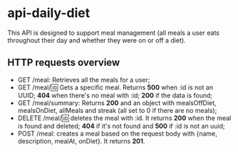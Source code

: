 # api-daily-diet

This API is designed to support meal management (all meals a user eats throughout their day and whether they were on or off a diet).

## HTTP requests overview

- GET /meal: Retrieves all the meals for a user; 
- GET /meal/:id: Gets a specific meal. Returns **500** when :id is not an UUID; **404** when there's no meal with :id; **200** if the data is found;
- GET /meal/summary: Returns **200** and an object with mealsOffDiet, mealsOnDiet, allMeals and streak (all set to 0 if there are no meals);
- DELETE /meal/:id: deletes the meal with :id. It returns **200** when the meal is found and deleted; **404** if it's not found and **500** if :id is not an uuid;
- POST /meal: creates a meal based on the request body with {name, description, mealAt, onDiet}. It returns **201**.

